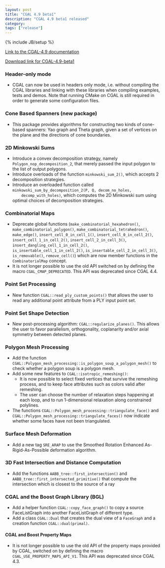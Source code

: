 ```yaml
---
layout: post
title: "CGAL 4.9 beta1"
description: "CGAL 4.9 beta1 released"
category: 
tags: ["release"]
---
```

{% include JB/setup %}

<a href="http://doc.cgal.org/4.9/Manual/index.html">Link to the
CGAL-4.9 documentation</a>

<a href="/download/4.9-beta1">Download link for CGAL-4.9-beta1</a>

  <h3>Header-only mode</h3>
  <ul>
    <li>
      CGAL can now be used in headers only mode, i.e. without compiling the
      CGAL libraries and linking with these libraries when compiling
      examples, tests and demos. Note that running CMake on CGAL is still
      required in order to generate some configuration files.
    </li>
  </ul>
  <h3>Cone Based Spanners (new package)</h3>
  <ul>
    <li>
      This package provides algorithms for constructing two kinds of
      cone-based spanners: Yao graph and Theta graph, given a set of
      vertices on the plane and the directions of cone boundaries.
    </li>
  </ul>
<h3>2D Minkowski Sums</h3>
<ul>
  <li>Introduce a convex decomposition strategy,
    namely <code>Polygon_nop_decomposition_2</code>, that merely passed the
    input polygon to the list of output polygons.</li>
  <li>Introduce overloads of the function <code>minkowski_sum_2()</code>,
    which accepts 2 decomposition strategies.</li>
  <li>Introduce an overloaded function
    called <code>minkowski_sum_by_decomposition_2(P, Q, decom_no_holes,
    decomp_with_holes)</code>, which computes the 2D Minkowski sum using
    optimal choices of decomposition strategies.</li>
</ul>
<h3>Combinatorial Maps</h3>
  <ul>
    <li>
      Deprecate global functions
      (<code>make_combinatorial_hexahedron()</code>,
      <code>make_combinatorial_polygon()</code>,
      <code>make_combinatorial_tetrahedron()</code>,
      <code>make_edge()</code>,
      <code>insert_cell_0_in_cell_1()</code>,
      <code>insert_cell_0_in_cell_2()</code>,
      <code>insert_cell_1_in_cell_2()</code>,
      <code>insert_cell_2_in_cell_3()</code>,
      <code>insert_dangling_cell_1_in_cell_2()</code>,
      <code>is_insertable_cell_1_in_cell_2()</code>,
      <code>is_insertable_cell_2_in_cell_3()</code>,
      <code>is_removable()</code>,
      <code>remove_cell()</code>) which are now member functions in
      the <code>CombinatorialMap</code> concept.</li>
    <li>It is not longer possible to use the old API switched on by
      defining the macro <code>CGAL_CMAP_DEPRECATED</code>.
      This API was deprecated since CGAL 4.4.
    </li>
  </ul>
  <h3>Point Set Processing</h3>
  <ul>
    <li>New function <code>CGAL::read_ply_custom_points()</code> that
    allows the user to read any additional point attribute from a PLY
    input point set.</li>
  </ul>
  <h3>Point Set Shape Detection</h3>
  <ul>
    <li>New post-processing
      algorithm: <code>CGAL::regularize_planes()</code>. This allows the
      user to favor parallelism, orthogonality, coplanarity and/or axial
      symmetry between detected planes.</li>
  </ul>
  <h3>Polygon Mesh Processing</h3>
  <ul>
    <li>Add the function
  <code>CGAL::Polygon_mesh_processing::is_polygon_soup_a_polygon_mesh()</code>
      to check whether a polygon soup is a polygon mesh.</li>
    <li> Add some new features to <code>CGAL::isotropic_remeshing()</code>:
      <ul>
        <li>
          It is now possible to select fixed vertices that survive the
          remeshing process, and to keep face attributes such as colors
          valid after remeshing.
        </li>
        <li>
          The user can choose the number of relaxation steps happening at
          each loop, and to run 1-dimensional relaxation along constrained
          polylines.
        </li>
      </ul>
    </li>
    <li>
      The functions
      <code>CGAL::Polygon_mesh_processing::triangulate_face()</code>
      and <code>CGAL::Polygon_mesh_processing::triangulate_faces()</code>
      now indicate whether some faces have not been triangulated.
    </li>
  </ul>
  <h3>Surface Mesh Deformation</h3>
  <ul>
    <li>Add a new tag <code>SRE_ARAP</code> to use the Smoothed Rotation
      Enhanced As-Rigid-As-Possible deformation algorithm.</li>
  </ul>
 <h3>3D Fast Intersection and Distance Computation</h3>
  <ul>
    <li>Add the functions <code>AABB_tree::first_intersection()</code>
     and <code>AABB_tree::first_intersected_primitive()</code> that compute
     the intersection which is closest to the source of a ray</li>
  </ul>
  <h3>CGAL and the Boost Graph Library (BGL)</h3>
  <ul>
    <li>
      Add a helper function <code>CGAL::copy_face_graph()</code> to
      copy a source FaceListGraph into another FaceListGraph of
      different type.
    </li>
    <li>
      Add a class <code>CGAL::Dual</code> that creates the dual view of
      a <code>FaceGraph</code> and a creation
      function <code>CGAL::dual(primal)</code>.
    </li>
  </ul>
  <h4>CGAL and Boost Property Maps</h4>
  <ul>
    <li>It is not longer possible to use the old API of the property maps
        provided by CGAL, switched on by defining the macro
        <code>CGAL_USE_PROPERTY_MAPS_API_V1</code>. This API was deprecated
        since CGAL 4.3.
    </li>
  </ul>
